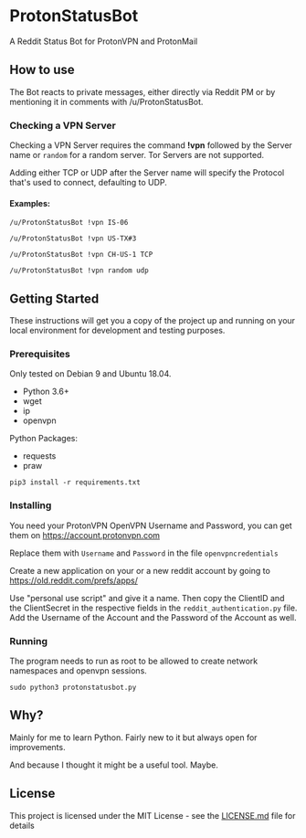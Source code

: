 # ProtonStatusBot

A Reddit Status Bot for ProtonVPN and ProtonMail

## How to use

The Bot reacts to private messages, either directly via Reddit PM or by mentioning it in comments with /u/ProtonStatusBot.

### Checking a VPN Server

Checking a VPN Server requires the command **!vpn** followed by the Server name or `random` for a random server. Tor Servers are not supported.

Adding either TCP or UDP after the Server name will specify the Protocol that's used to connect, defaulting to UDP.

#### Examples:

`/u/ProtonStatusBot !vpn IS-06`

`/u/ProtonStatusBot !vpn US-TX#3`

`/u/ProtonStatusBot !vpn CH-US-1 TCP`

`/u/ProtonStatusBot !vpn random udp`

## Getting Started

These instructions will get you a copy of the project up and running on your local environment for development and testing purposes.

### Prerequisites

Only tested on Debian 9 and Ubuntu 18.04.

* Python 3.6+
* wget
* ip
* openvpn

Python Packages:

* requests
* praw

`pip3 install -r requirements.txt`

### Installing

You need your ProtonVPN OpenVPN Username and Password, you can get them on https://account.protonvpn.com

Replace them with `Username` and `Password` in the file `openvpncredentials`

Create a new application on your or a new reddit account by going to https://old.reddit.com/prefs/apps/

Use "personal use script" and give it a name. Then copy the ClientID and the ClientSecret in the respective fields in the `reddit_authentication.py` file. Add the Username of the Account and the Password of the Account as well.

### Running

The program needs to run as root to be allowed to create network namespaces and openvpn sessions.

`sudo python3 protonstatusbot.py`

## Why?

Mainly for me to learn Python. Fairly new to it but always open for improvements.

And because I thought it might be a useful tool. Maybe.

## License

This project is licensed under the MIT License - see the [LICENSE.md](LICENSE.md) file for details